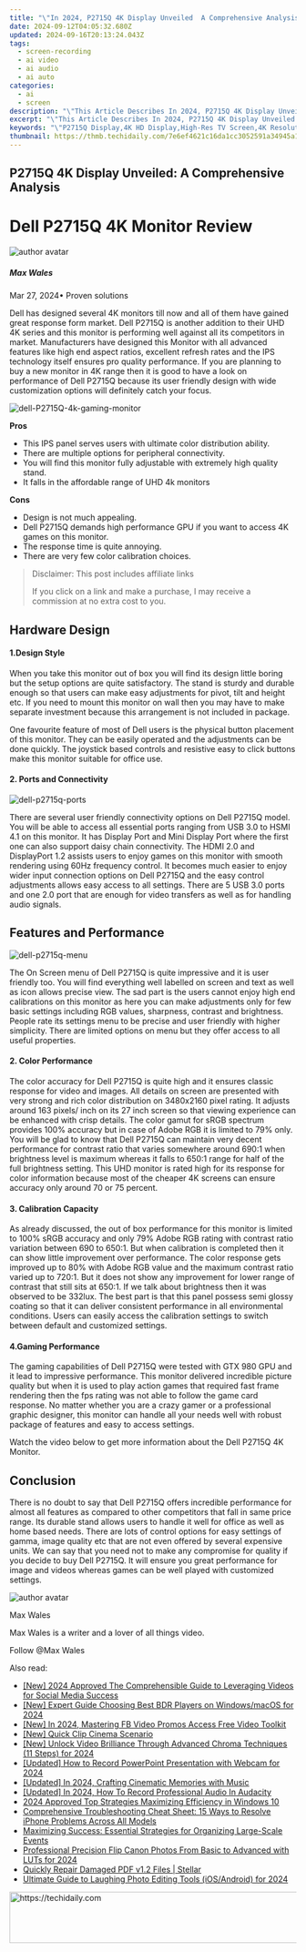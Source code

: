 ```yaml
---
title: "\"In 2024, P2715Q 4K Display Unveiled  A Comprehensive Analysis\""
date: 2024-09-12T04:05:32.680Z
updated: 2024-09-16T20:13:24.043Z
tags: 
  - screen-recording
  - ai video
  - ai audio
  - ai auto
categories: 
  - ai
  - screen
description: "\"This Article Describes In 2024, P2715Q 4K Display Unveiled: A Comprehensive Analysis\""
excerpt: "\"This Article Describes In 2024, P2715Q 4K Display Unveiled: A Comprehensive Analysis\""
keywords: "\"P2715Q Display,4K HD Display,High-Res TV Screen,4K Resolution Monitor,UltraHD Visual Tech,QLED 4K Display Analysis,Premium 4K Display Review\""
thumbnail: https://thmb.techidaily.com/7e6ef4621c16da1cc3052591a34945a12afa2e9a08849b7c43976fa93370f632.jpg
---
```


## P2715Q 4K Display Unveiled: A Comprehensive Analysis

# Dell P2715Q 4K Monitor Review

![author avatar](https://images.wondershare.com/filmora/article-images/max-wales-author.jpg)

##### Max Wales

 Mar 27, 2024• Proven solutions

 Dell has designed several 4K monitors till now and all of them have gained great response form market. Dell P2715Q is another addition to their UHD 4K series and this monitor is performing well against all its competitors in market. Manufacturers have designed this Monitor with all advanced features like high end aspect ratios, excellent refresh rates and the IPS technology itself ensures pro quality performance. If you are planning to buy a new monitor in 4K range then it is good to have a look on performance of Dell P2715Q because its user friendly design with wide customization options will definitely catch your focus.

![dell-P2715Q-4k-gaming-monitor](https://images.wondershare.com/filmora/article-images/dell-P2715Q-4k-gaming-monitor.jpg)

**Pros**

* This IPS panel serves users with ultimate color distribution ability.
* There are multiple options for peripheral connectivity.
* You will find this monitor fully adjustable with extremely high quality stand.
* It falls in the affordable range of UHD 4k monitors

**Cons**

* Design is not much appealing.
* Dell P2715Q demands high performance GPU if you want to access 4K games on this monitor.
* The response time is quite annoying.
* There are very few color calibration choices.

>  Disclaimer: This post includes affiliate links
>
>  If you click on a link and make a purchase, I may receive a commission at no extra cost to you.
>

## Hardware Design

#### 1.Design Style

 When you take this monitor out of box you will find its design little boring but the setup options are quite satisfactory. The stand is sturdy and durable enough so that users can make easy adjustments for pivot, tilt and height etc. If you need to mount this monitor on wall then you may have to make separate investment because this arrangement is not included in package.

 One favourite feature of most of Dell users is the physical button placement of this monitor. They can be easily operated and the adjustments can be done quickly. The joystick based controls and resistive easy to click buttons make this monitor suitable for office use.

#### 2. Ports and Connectivity

![dell-p2715q-ports](https://images.wondershare.com/filmora/article-images/dell-p2715q-ports.jpg)

 There are several user friendly connectivity options on Dell P2715Q model. You will be able to access all essential ports ranging from USB 3.0 to HSMI 4.1 on this monitor. It has Display Port and Mini Display Port where the first one can also support daisy chain connectivity. The HDMI 2.0 and DisplayPort 1.2 assists users to enjoy games on this monitor with smooth rendering using 60Hz frequency control. It becomes much easier to enjoy wider input connection options on Dell P2715Q and the easy control adjustments allows easy access to all settings. There are 5 USB 3.0 ports and one 2.0 port that are enough for video transfers as well as for handling audio signals.

## Features and Performance

![dell-p2715q-menu](https://images.wondershare.com/filmora/article-images/dell-p2715q-menu.jpg)

 The On Screen menu of Dell P2715Q is quite impressive and it is user friendly too. You will find everything well labelled on screen and text as well as icon allows precise view. The sad part is the users cannot enjoy high end calibrations on this monitor as here you can make adjustments only for few basic settings including RGB values, sharpness, contrast and brightness. People rate its settings menu to be precise and user friendly with higher simplicity. There are limited options on menu but they offer access to all useful properties.

#### 2. Color Performance

 The color accuracy for Dell P2715Q is quite high and it ensures classic response for video and images. All details on screen are presented with very strong and rich color distribution on 3480x2160 pixel rating. It adjusts around 163 pixels/ inch on its 27 inch screen so that viewing experience can be enhanced with crisp details. The color gamut for sRGB spectrum provides 100% accuracy but in case of Adobe RGB it is limited to 79% only. You will be glad to know that Dell P2715Q can maintain very decent performance for contrast ratio that varies somewhere around 690:1 when brightness level is maximum whereas it falls to 650:1 range for half of the full brightness setting. This UHD monitor is rated high for its response for color information because most of the cheaper 4K screens can ensure accuracy only around 70 or 75 percent.

#### 3. Calibration Capacity

 As already discussed, the out of box performance for this monitor is limited to 100% sRGB accuracy and only 79% Adobe RGB rating with contrast ratio variation between 690 to 650:1\. But when calibration is completed then it can show little improvement over performance. The color response gets improved up to 80% with Adobe RGB value and the maximum contrast ratio varied up to 720:1\. But it does not show any improvement for lower range of contrast that still sits at 650:1\. If we talk about brightness then it was observed to be 332lux. The best part is that this panel possess semi glossy coating so that it can deliver consistent performance in all environmental conditions. Users can easily access the calibration settings to switch between default and customized settings.

#### 4.Gaming Performance

 The gaming capabilities of Dell P2715Q were tested with GTX 980 GPU and it lead to impressive performance. This monitor delivered incredible picture quality but when it is used to play action games that required fast frame rendering then the fps rating was not able to follow the game card response. No matter whether you are a crazy gamer or a professional graphic designer, this monitor can handle all your needs well with robust package of features and easy to access settings.

 Watch the video below to get more information about the Dell P2715Q 4K Monitor.

## Conclusion

 There is no doubt to say that Dell P2715Q offers incredible performance for almost all features as compared to other competitors that fall in same price range. Its durable stand allows users to handle it well for office as well as home based needs. There are lots of control options for easy settings of gamma, image quality etc that are not even offered by several expensive units. We can say that you need not to make any compromise for quality if you decide to buy Dell P2715Q. It will ensure you great performance for image and videos whereas games can be well played with customized settings.

![author avatar](https://images.wondershare.com/filmora/article-images/max-wales-author.jpg)

Max Wales

Max Wales is a writer and a lover of all things video.

Follow @Max Wales


<ins class="adsbygoogle"
     style="display:block"
     data-ad-format="autorelaxed"
     data-ad-client="ca-pub-7571918770474297"
     data-ad-slot="1223367746"></ins>



<ins class="adsbygoogle"
     style="display:block"
     data-ad-client="ca-pub-7571918770474297"
     data-ad-slot="8358498916"
     data-ad-format="auto"
     data-full-width-responsive="true"></ins>


<span class="atpl-alsoreadstyle">Also read:</span>
<div><ul>
<li><a href="https://facebook-videos.techidaily.com/new-2024-approved-the-comprehensible-guide-to-leveraging-videos-for-social-media-success/"><u>[New] 2024 Approved The Comprehensible Guide to Leveraging Videos for Social Media Success</u></a></li>
<li><a href="https://fox-info.techidaily.com/new-expert-guide-choosing-best-bdr-players-on-windowsmacos-for-2024/"><u>[New] Expert Guide Choosing Best BDR Players on Windows/macOS for 2024</u></a></li>
<li><a href="https://facebook-video-recording.techidaily.com/new-in-2024-mastering-fb-video-promos-access-free-video-toolkit/"><u>[New] In 2024, Mastering FB Video Promos Access Free Video Toolkit</u></a></li>
<li><a href="https://fox-info.techidaily.com/new-quick-clip-cinema-scenario/"><u>[New] Quick Clip Cinema Scenario</u></a></li>
<li><a href="https://fox-info.techidaily.com/new-unlock-video-brilliance-through-advanced-chroma-techniques-11-steps-for-2024/"><u>[New] Unlock Video Brilliance Through Advanced Chroma Techniques (11 Steps) for 2024</u></a></li>
<li><a href="https://screen-mirroring-recording.techidaily.com/updated-how-to-record-powerpoint-presentation-with-webcam-for-2024/"><u>[Updated] How to Record PowerPoint Presentation with Webcam for 2024</u></a></li>
<li><a href="https://fox-info.techidaily.com/updated-in-2024-crafting-cinematic-memories-with-music/"><u>[Updated] In 2024, Crafting Cinematic Memories with Music</u></a></li>
<li><a href="https://fox-info.techidaily.com/updated-in-2024-how-to-record-professional-audio-in-audacity/"><u>[Updated] In 2024, How To Record Professional Audio In Audacity</u></a></li>
<li><a href="https://fox-http.techidaily.com/2024-approved-top-strategies-maximizing-efficiency-in-windows-10/"><u>2024 Approved Top Strategies Maximizing Efficiency in Windows 10</u></a></li>
<li><a href="https://fox-that.techidaily.com/comprehensive-troubleshooting-cheat-sheet-15-ways-to-resolve-iphone-problems-across-all-models/"><u>Comprehensive Troubleshooting Cheat Sheet: 15 Ways to Resolve iPhone Problems Across All Models</u></a></li>
<li><a href="https://vp-tips.techidaily.com/maximizing-success-essential-strategies-for-organizing-large-scale-events/"><u>Maximizing Success: Essential Strategies for Organizing Large-Scale Events</u></a></li>
<li><a href="https://fox-info.techidaily.com/professional-precision-flip-canon-photos-from-basic-to-advanced-with-luts-for-2024/"><u>Professional Precision Flip Canon Photos From Basic to Advanced with LUTs for 2024</u></a></li>
<li><a href="https://review-topics.techidaily.com/quickly-repair-damaged-pdf-v12-files-stellar-by-stellar-guide/"><u>Quickly Repair Damaged PDF v1.2 Files | Stellar</u></a></li>
<li><a href="https://fox-links.techidaily.com/ultimate-guide-to-laughing-photo-editing-tools-iosandroid-for-2024/"><u>Ultimate Guide to Laughing Photo Editing Tools (iOS/Android) for 2024</u></a></li>
</ul></div>

<!-- affiliate ads begin -->
<a href="https://appsumo.8odi.net/c/5597632/2132162/7443" target="_top" id="2132162">
  <img src="//a.impactradius-go.com/display-ad/7443-2132162" border="0" alt="https://techidaily.com" width="728" height="90"/>
</a>
<img height="0" width="0" src="https://appsumo.8odi.net/i/5597632/2132162/7443" style="position:absolute;visibility:hidden;" border="0" />
<!-- affiliate ads end -->

